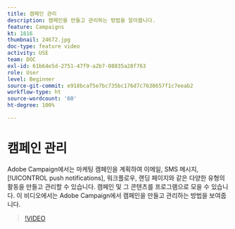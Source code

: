 ```yaml
---
title: 캠페인 관리
description: 캠페인을 만들고 관리하는 방법을 알아봅니다.
feature: Campaigns
kt: 1816
thumbnail: 24672.jpg
doc-type: feature video
activity: USE
team: DOC
exl-id: 61b64e5d-2751-47f9-a2b7-08835a28f763
role: User
level: Beginner
source-git-commit: e918bcaf5e7bc735bc176d7c7638657f1c7eeab2
workflow-type: ht
source-wordcount: '60'
ht-degree: 100%

---
```


# 캠페인 관리

Adobe Campaign에서는 마케팅 캠페인을 계획하여 이메일, SMS 메시지, [!UICONTROL push notifications], 워크플로우, 랜딩 페이지와 같은 다양한 유형의 활동을 만들고 관리할 수 있습니다. 캠페인 및 그 콘텐츠를 프로그램으로 모을 수 있습니다. 이 비디오에서는 Adobe Campaign에서 캠페인을 만들고 관리하는 방법을 보여줍니다.

>[!VIDEO](https://video.tv.adobe.com/v/24672?quality=12)

